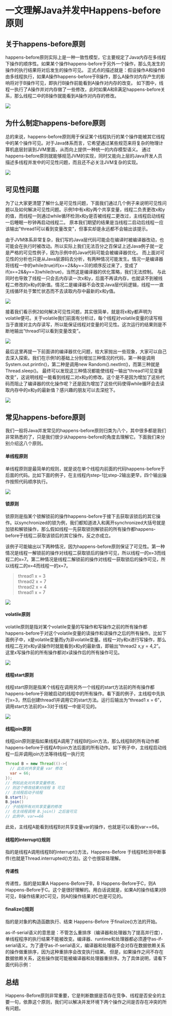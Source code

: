 # 一文理解Java并发中Happens-before原则

## 关于happens-before原则

happens-before原则实际上是一种一致性模型，它主要规定了Java内存在多线程下操作的顺序性。如果某个操作happens-before于另外一个操作，那么先发生的操作的执行结果将对后发生的操作可见。
正式点的描述就是：假设操作A和操作B由多线程执行，如果A操作happens-before于B操作，那么A操作对内存产生的影响将对于B操作可见，即执行B操作前能看到A操作对内存的改变。
如下图中，线程一执行了A操作并对内存做了一些修改，此时如果A和B满足happens-before关系，那么线程二中的B操作就能看到A操作对内存的修改。

![](../image/c7/hb-1.png)

## 为什么制定happens-before原则

总的来说，happens-before原则用于保证某个线程执行的某个操作能被其它线程中的某个操作可见。对于Java体系而言，它希望通过某些规范来将复杂的物理计算机底层封装到JVM里面，从而向上提供一种统一的内存模型语义。
通过happens-before原则就能够规范JVM的实现，同时又能向上层的Java开发人员描述多线程并发中的可见性问题，而且还不必关注JVM复杂的实现。

![](../image/c7/hb-2.png)

## 可见性问题

为了让大家更清楚了解什么是可见性问题，下面我们通过几个例子来说明可见性问题以及如何解决可见性问题。示例1中有x和y两个共享变量，线程二负责更改x和y的值，而线程一则通过while循环检测x和y是否被线程二更改过，主线程启动线程一后睡眠一秒钟再启动线程二。
原本我们期望的结果是当线程二启动后线程一应该输出"thread1可以看到变量改变"，但事实却是永远都不会输出该提示。

由于JVM体系非常复杂，我们写的Java层代码可能会在编译时被编译器改动，也可能会在执行时被改动。所以实际上我们无法百分之百保证上述Java例子就一定是严格的可见性例子，因为示例中的Java代码可能会被编译器优化。
而上面对可见性的分析也只是从Java层源码去分析，有两种情况可能发生。情况一是编译器将线程一中的while(true)if(x==2&amp;&amp;y==3)的顺序反过来了，变成了if(x==2&amp;&amp;y==3)while(true)，当然这是编译器的优化策略，我们无法控制。
与此同时也导致了线程一只会去内存读一次x和y，后面不再读内存，也就读不到被线程二修改的x和y的新值。情况二是编译器不会改变Java层代码逻辑，线程一一直无线循环处于繁忙状态而不去读取内存中最新的x和y值。

![](../image/c7/hb-3.png)

接着我们看示例2如何解决可见性问题，其实很简单，就是将x和y都声明为volatile便可。关于volatile我们前面有分析过，每个线程对volatile变量的读写相当于直接对主内存读写，所以能保证线程对变量的可见性。这次运行的结果则是不断地输出“thread1可以看到变量改变”。

![](../image/c7/hb-4.png)

最后这里再提一下前面讲的编译器优化问题，给大家抛出一些现象，大家可以自己去深入探索。我们在示例1的基础上分别增加三种情况的代码，第一种是调用System.out.println()，第二种是调用new Random().nextInt()，而第三种就是Thread.sleep()。
最终可以发现这三种情况都能使线程一输出“thread1可见变量改变”，这说明线程一能看到线程二对x和y的修改。这个是不是因为增加了这些代码而阻止了编译器的优化操作呢？还是因为增加了这些代码使得while循环会去读取内存中的x和y的最新值？感兴趣的朋友可以去深挖下。

![](../image/c7/hb-5.png)

## 常见happens-before原则

我们一般将Java并发常见的happens-before原则归类为八个，其中很多都是我们非常熟悉的了，只是我们很少从happens-before的角度去理解它。下面我们来分别介绍这八个原则。

#### 单线程原则

单线程原则是最简单的规则，就是说在单个线程内前面的代码happens-before于后面的代码。比如下面的例子，在主线程内step-1比step-2输出更早，四个输出操作按照代码顺序执行。

![](../image/c7/hb-6.png)

#### 锁原则

锁原则是指某个锁解锁前的操作happens-before于接下去获取该锁后的其它操作。以synchronized的锁为例，我们都知道进入和离开synchronized大括号就是加锁和解锁操作，那么假如线程一先获取锁则解锁前的所有操作都happens-before于线程二获取该锁后的其它操作。反之亦成立。

该例子可能输出以下两种情况，因为happens-before原则保证了可见性。第一种情况是线程一解锁前的操作对线程二获取锁后的操作可见，所以线程一的x=3而线程二的x=7。第二种情况是线程二解锁前的操作对线程一获取锁后的操作可见，所以线程二的x=4而线程一的x=7。

> thread1 x = 3<br>
> thread2 x = 7<br>
>thread2 x = 4<br>
>thread1 x = 7

![](../image/c7/hb-7.png)

#### volatile原则

volatile原则是指对某个volatile变量的写操作和写操作之前的所有操作都happens-before于对这个volatile变量的读操作和读操作之后的所有操作。比如下面例子中，x是volatile变量而y为非volatile变量。线程一对y和x进行写操作，那么线程二在对x和y读操作时就能看到x和y的最新值，即输出“thread2 x,y = 4,2”。这里x写操作前的所有操作都对x读操作后的所有操作可见。

![](../image/c7/hb-8.png)

#### 线程start原则

线程start原则是指某个线程在调用另外一个线程的start方法前的所有操作都happens-before于刚被启动的线程中的所有操作。看下面的例子，主线程中先执行x=3，然后创建thread1并调用它的start方法。运行后输出为“thread1 x = 6”，调用start方法前的x=3对于线程一中是可见的。

![](../image/c7/hb-9.png)

#### 线程join原则

线程join原则是指如果线程A调用了线程B的join方法，那么线程B的所有动作都happens-before于线程A中join方法后面的所有动作。如下例子中，主线程启动线程一后并调用join方法等待线程一执行完

```java
Thread B = new Thread(()->{
  // 此处对共享变量 var 修改
  var = 66;
});
// 例如此处对共享变量修改，
// 则这个修改结果对线程 B 可见
// 主线程启动子线程
B.start();
B.join()
// 子线程所有对共享变量的修改
// 在主线程调用 B.join() 之后皆可见
// 此例中，var==66

```

此处，主线程A能看到线程B对共享变量var的操作，也就是可以看到var==66。


#### 线程的interrupt()规则

指的是线程A调用线程B的interrupt()方法，Happens-Before 于线程B检测中断事件(也就是Thread.interrupted()方法)。这个也很容易理解。

#### 传递性

传递性，指的是如果A Happens-Before于B，B Happens-Before于C，则A Happens-Before于C。这个是很好理解的。用白话说就是，如果A的操作结果对B可见，B操作结果对C可见，则A的操作结果对C也是可见的。

#### finalize()规则

指的是对象的构造函数执行、结束 Happens-Before 于finalize()方法的开始。


as-if-serial语义的意思是：不管怎么重排序（编译器和处理器为了提高并行度），单线程程序的执行结果不能被改变。编译器、runtime和处理器都必须遵守as-if-serial语义。为了遵守as-if-serial语义，编译器和处理器不会对存在数据依赖关系的操作做重排序，因为这种重排序会改变执行结果。
但是，如果操作之间不存在数据依赖关系，这些操作就可能被编译器和处理器重排序。为了具体说明，请看下面代码示例：


## 总结

Happens-Before原则非常重要，它是判断数据是否存在竞争、线程是否安全的主要一句，依靠这个原则，我们可以解决并发环境下两个操作之间是否存在冲突的所有问题。
